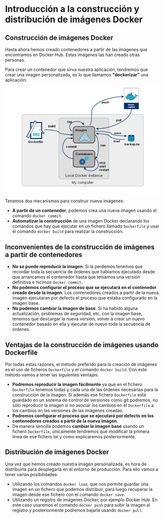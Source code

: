 # Introducción a la construcción y distribución de imágenes Docker

## Construcción de imágenes Docker

Hasta ahora hemos creado contenedores a partir de las imágenes que encontramos en Docker Hub. Estas imágenes las han creado otras personas.

Para crear un contenedor que sirva nuestra aplicación, tendremos que crear una imagen personalizada, es lo que llamamos **"dockerizar"** una aplicación.

![docker](img/build.png)

Tenemos dos mecanismos para construir nueva imágenes:

* **A partir de un contenedor**, podemos crea una nueva imagen usando el comando `docker commit`.
* **Automatizar la construcción** de una imagen Docker declarando los comandos que hay que ejecutar en un fichero llamado `Dockerfile` y usar el comando `docker build` para realizar la construcción.

## Inconvenientes de la construcción de imágenes a partir de contenedores

* **No se puede reproducir la imagen**. Si la perdemos tenemos que recordar toda la secuencia de órdenes que habíamos ejecutado desde que arrancamos el contenedor hasta que teníamos una versión definitiva e hicimos `docker commit`.
* **No podemos configurar el proceso que se ejecutará en el contenedor creado desde la imagen**. Los contenedores creados a partir de la nueva imagen ejecutaran por defecto el proceso que estaba configurado en la imagen base.
* **No podemos cambiar la imagen de base**. Si ha habido alguna actualización, problemas de seguridad, etc. con la imagen base, tenemos que descargar la nueva versión, volver a crear un nuevo contenedor basado en ella y ejecutar de nuevo toda la secuencia de órdenes.

## Ventajas de la construcción de imágenes usando Dockerfile

Por todas estas razones, el método preferido para la creación de imágenes es el uso de ficheros `Dockerfile` y el comando `docker build`. Con este método vamos a tener las siguientes ventajas:

* **Podremos reproducir la imagen fácilmente** ya que en el fichero `Dockerfile` tenemos todas y cada una de las órdenes necesarias para la construcción de la imagen. Si además ese fichero `Dockerfile` está guardado en un sistema de control de versiones como git podremos, no sólo reproducir la imagen si no asociar los cambios en el `Dockerfile` a los cambios en las versiones de las imágenes creadas.
* **Podremos configurar el proceso que se ejecutará por defecto en los contenedores creados a partir de la nueva imagen**.
* De manera sencilla podemos **cambiar la imagen base** usando un fichero `Dockerfile`, únicamente tendremos que modificar la primera línea de ese fichero tal y como explicaremos posteriormente.

## Distribución de imágenes Docker

Una vez que hemos creado nuestra imagen personalizada, es hora de distribuirla para desplegarla en el entorno de producción. Para ello vamos a tener varias posibilidades:

* Utilizando los comandos `docker load`, que nos permite guardar una imagen en un fichero que podemos distribuir, para luego recuperar la imagen desde ese fichero con el comando `docker save`.
* Utilizando un registro de imágenes Docker, por ejemplo Docker Hub. En este caso usaremos el comando `docker push` para subir la imagen al registro y posteriormente podremos bajarla usando `docker pull`.